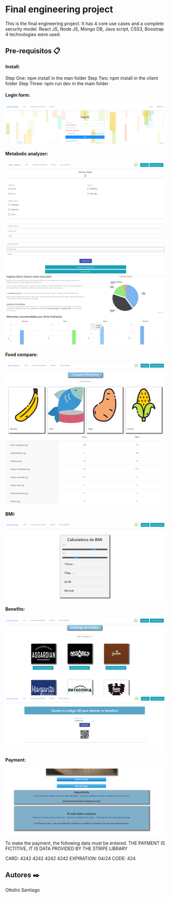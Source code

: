 # Final engineering project
This is the final engineering project. It has 4 core use cases and a complete security model. React JS, Node JS, Mongo DB, Java script, CSS3, Boostrap 4 technologies were used.

## Pre-requisitos 📋

#### Install:
Step One: npm install in the man folder
Step Two: npm install in the client folder
Step Three: npm run dev in the main folder

#### Login form:
![](assets/Login.PNG)

#### Metabolic analyzer:
![](assets/analyzer.PNG)
![](assets/analyzer2.PNG)
![](assets/analyzer3.PNG)

#### Food compare:
![](assets/comp1.PNG)
![](assets/comp2.PNG)

#### BMI:
![](assets/BMI.PNG)

#### Benefits:
![](assets/benefits.PNG)
![](assets/benefits2.PNG)

#### Payment:
![](assets/payment.PNG)

To make the payment, the following data must be entered.
THE PAYMENT IS FICTITIVE, IT IS DATA PROVIDED BY THE STRIPE LIBRARY

CARD: 4242 4242 4242 4242
EXPIRATION: 04/24
CODE: 424

## Autores ✒️

Ottolini Santiago



